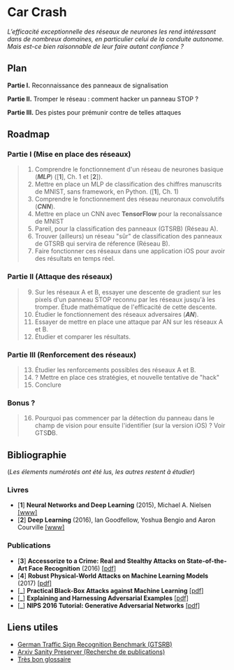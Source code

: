 # Car Crash


*L’efficacité exceptionnelle des réseaux de neurones les rend intéressant dans de nombreux domaines, en particulier celui de la conduite autonome. Mais est-ce bien raisonnable de leur faire autant confiance ?*


## Plan

**Partie I.** Reconnaissance des panneaux de signalisation

**Partie II.** Tromper le réseau : comment hacker un panneau STOP ?

**Partie III.** Des pistes pour prémunir contre de telles attaques


## Roadmap

### Partie I (Mise en place des réseaux)
> 1. Comprendre le fonctionnement d'un réseau de neurones basique (***MLP***) ([**1**], Ch. 1 et [**2**]).
> 2. Mettre en place un MLP de classification des chiffres manuscrits de MNIST, sans framework, en Python. ([**1**], Ch. 1)
> 3. Comprendre le fonctionnement des réseau neuronaux convolutifs (***CNN***).
> 4. Mettre en place un CNN avec **TensorFlow** pour la reconaîssance de MNIST
> 5. Pareil, pour la classification des panneaux (GTSRB) (Réseau A).
> 7. Trouver (ailleurs) un réseau "sûr" de classification des panneaux de GTSRB qui servira de réference (Réseau B).
> 8. Faire fonctionner ces réseaux dans une application iOS pour avoir des résultats en temps réel.

### Partie II (Attaque des réseaux)
> 9. Sur les réseaux A et B, essayer une descente de gradient sur les pixels d'un panneau STOP reconnu par les réseaux jusqu'à les tromper. Étude mathématique de l'efficacité de cette descente.
> 10. Étudier le fonctionnement des réseaux adversaires (***AN***).
> 11. Essayer de mettre en place une attaque par AN sur les réseaux A et B.
> 13. Étudier et comparer les résultats.

### Partie III (Renforcement des réseaux)
> 13. Étudier les renforcements possibles des réseaux A et B.
> 14. ? Mettre en place ces stratégies, et nouvelle tentative de "hack"
> 15. Conclure

### Bonus ?
> 16. Pourquoi pas commencer par la détection du panneau dans le champ de vision pour ensuite l'identifier (sur la version iOS) ? Voir GTS**D**B.


## Bibliographie

(*Les élements numérotés ont été lus, les autres restent à étudier*)

### Livres

- [**1**] **Neural Networks and Deep Learning** (2015), Michael A. Nielsen [[www]](http://neuralnetworksanddeeplearning.com)
- [**2**] **Deep Learning** (2016), Ian Goodfellow, Yoshua Bengio and Aaron Courville [[www]](http://www.deeplearningbook.org)

### Publications

- [**3**] **Accessorize to a Crime: Real and Stealthy Attacks on State-of-the-Art Face Recognition** (2016) [[pdf]](https://www.cs.cmu.edu/~sbhagava/papers/face-rec-ccs16.pdf)
- [**4**] **Robust Physical-World Attacks on Machine Learning Models** (2017) [[pdf]](https://arxiv.org/pdf/1707.08945.pdf)
- [**_**] **Practical Black-Box Attacks against Machine Learning** [[pdf]](https://arxiv.org/pdf/1602.02697v4.pdf)
- [**_**] **Explaining and Harnessing Adversarial Examples** [[pdf]](https://arxiv.org/pdf/1412.6572.pdf)
- [**_**] **NIPS 2016 Tutorial: Generative Adversarial Networks** [[pdf]](https://arxiv.org/pdf/1701.00160v4.pdf)


## Liens utiles

- [German Traffic Sign Recognition Benchmark (GTSRB)](http://benchmark.ini.rub.de/?section=gtsrb)
- [Arxiv Sanity Preserver (Recherche de publications)](http://www.arxiv-sanity.com)
- [Très bon glossaire](http://www.wildml.com/deep-learning-glossary/)

